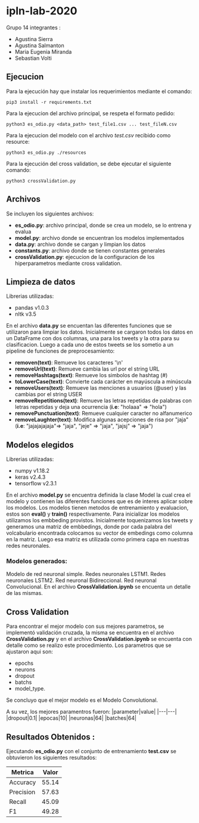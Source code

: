 # ipln-lab-2020
Grupo 14 integrantes :
- Agustina Sierra
- Agustina Salmanton
- Maria Eugenia Miranda
- Sebastian Volti

## Ejecucion 
Para la ejecución hay que instalar los requerimientos mediante el comando:

`pip3 install -r requirements.txt`

Para la ejecucion del archivo principal, se respeta el formato pedido:

`python3 es_odio.py <data_path> test_file1.csv ... test_fileN.csv`

Para la ejecucion del modelo con el archivo *test.csv* recibido como resource:

`python3 es_odio.py ./resources`

Para la ejecución del cross validation, se debe ejecutar el siguiente comando:

`python3 crossValidation.py`


## Archivos
 Se incluyen los siguientes archivos:
 - **es_odio.py**: archivo principal, donde se crea un modelo, se lo entrena y evalua
 - **model.py**: archivo donde se encuentran los modelos implementados
 - **data.py**: archivo donde se cargan y limpian los datos
 - **constants.py**: archivo donde se tienen constantes generales
 - **crossValidation.py**: ejecucion de la configuracion de los hiperparametros mediante cross validation.
 
## Limpieza de datos
Librerias utilizadas:
- pandas v1.0.3
- nltk v3.5

En el archivo **data.py** se encuentan las diferentes funciones que se utilizaron para limpiar los datos.
Inicialmente se cargaron todos los datos en un DataFrame con dos columnas, una para los tweets y la otra para su clasificacion.
Luego a cada uno de estos tweets se los sometio a un pipeline de funciones de preprocesamiento:

- **removen(text)**: Remueve los caracteres '\n'
- **removeUrl(text)**: Remueve cambia las url por el string URL
- **removeHashtags(text)**: Remueve los simbolos de hashtag (#)
- **toLowerCase(text)**: Convierte cada carácter en mayúscula a minúscula
- **removeUsers(text)**: Remueve las menciones a usuarios (@user) y las cambias por el string USER
- **removeRepetitions(text)**: Remueve las letras repetidas de palabras con letras repetidas y deja una ocurrencia (**i.e**: "holaaa" => "hola")
- **removePunctuation(text)**: Remueve cualquier caracter no alfanumerico
- **removeLaughter(text)**: Modifica algunas acepciones de risa por "jaja" (**i.e**: "jajajajajaja"=> "jaja", "jeje" => "jaja", "jajsj" => "jaja")

## Modelos elegidos
Librerias utilizadas:
- numpy v1.18.2
- keras v2.4.3
- tensorflow v2.3.1 

En el archivo **model.py** se encuentra definida la clase Model la cual crea el modelo y contienen las diferentes funciones que es de interes aplicar sobre los modelos. Los modelos tienen metodos de entrenamiento y evaluacion, estos son **eval()** y **train()** respectivamente.
Para inicializar los modelos utilizamos los embbeding provistos. Inicialmente toquenizamos los tweets y generamos una matriz de embbedings, donde por cada palabra del volcabulario encontrada colocamos su vector de embedings como columna en la matriz. Luego esa matriz es utilizada como primera capa en nuestras redes neuronales.

### Modelos generados:
Modelo de red neuronal simple.
Redes neuronales LSTM1.
Redes neuronales LSTM2.
Red neuronal Bidireccional.
Red neuronal Convolucional.
En el archivo **CrossValidation.ipynb** se encuenta un detalle de las mismas.

## Cross Validation
Para encontrar el mejor modelo con sus mejores parametros, se implementó validación cruzada, la misma se encuentra en el archivo **CrossValidation.py** y en el archivo **CrossValidation.ipynb** se encuenta con detalle como se realizo este procedimiento.
Los parametros que se ajustaron aqui son:
- epochs
- neurons
- dropout
- batchs
- model_type.

Se concluyo que el mejor modelo es el Modelo Convolutional.

A su vez, los mejores paramentros fueron:
|parameter|value|
|---|---|
|dropout|0.1|
|epocas|10|
|neuronas|64|
|batches|64|


## Resultados Obtenidos :
Ejecutando **es_odio.py** con el conjunto de entrenamiento **test.csv** se obtuvieron los siguientes resultados:

|Metrica|Valor|
|---|---|
|Accuracy|55.14|
|Precision|57.63|
|Recall|45.09|
|F1|49.28|
